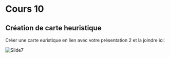 # Cours 10
## Création de carte heuristique
Créer une carte euristique en lien avec votre présentation 2 et la joindre ici: 

![Slide7](https://user-images.githubusercontent.com/89647885/144495129-b3b86ac7-3198-48c6-8e9b-856b77e773dc.jpg)

